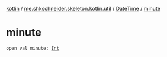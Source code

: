 [kotlin](../../index.md) / [me.shkschneider.skeleton.kotlin.util](../index.md) / [DateTime](index.md) / [minute](./minute.md)

# minute

`open val minute: `[`Int`](https://kotlinlang.org/api/latest/jvm/stdlib/kotlin/-int/index.html)